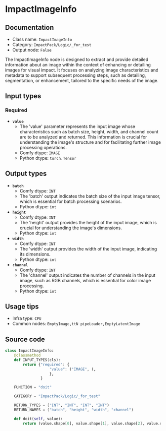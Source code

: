 # ImpactImageInfo
## Documentation
- Class name: `ImpactImageInfo`
- Category: `ImpactPack/Logic/_for_test`
- Output node: `False`

The ImpactImageInfo node is designed to extract and provide detailed information about an image within the context of enhancing or detailing images for visual impact. It focuses on analyzing image characteristics and metadata to support subsequent processing steps, such as detailing, segmentation, or enhancement, tailored to the specific needs of the image.
## Input types
### Required
- **`value`**
    - The 'value' parameter represents the input image whose characteristics such as batch size, height, width, and channel count are to be analyzed and returned. This information is crucial for understanding the image's structure and for facilitating further image processing operations.
    - Comfy dtype: `IMAGE`
    - Python dtype: `torch.Tensor`
## Output types
- **`batch`**
    - Comfy dtype: `INT`
    - The 'batch' output indicates the batch size of the input image tensor, which is essential for batch processing scenarios.
    - Python dtype: `int`
- **`height`**
    - Comfy dtype: `INT`
    - The 'height' output provides the height of the input image, which is crucial for understanding the image's dimensions.
    - Python dtype: `int`
- **`width`**
    - Comfy dtype: `INT`
    - The 'width' output provides the width of the input image, indicating its dimensions.
    - Python dtype: `int`
- **`channel`**
    - Comfy dtype: `INT`
    - The 'channel' output indicates the number of channels in the input image, such as RGB channels, which is essential for color image processing.
    - Python dtype: `int`
## Usage tips
- Infra type: `CPU`
- Common nodes: `EmptyImage,ttN pipeLoader,EmptyLatentImage`


## Source code
```python
class ImpactImageInfo:
    @classmethod
    def INPUT_TYPES(cls):
        return {"required": {
                    "value": ("IMAGE", ),
                    },
                }

    FUNCTION = "doit"

    CATEGORY = "ImpactPack/Logic/_for_test"

    RETURN_TYPES = ("INT", "INT", "INT", "INT")
    RETURN_NAMES = ("batch", "height", "width", "channel")

    def doit(self, value):
        return (value.shape[0], value.shape[1], value.shape[2], value.shape[3])

```
